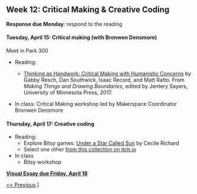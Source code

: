 ## Week 12: Critical Making & Creative Coding

**Response due Monday**: respond to the reading

#### Tuesday, April 15: Critical making (with Bronwen Densmore)

Meet in Park 300

- Reading:
	- [Thinking as Handwork: Critical Making with Humanistic Concerns](https://dhdebates.gc.cuny.edu/read/untitled-aa1769f2-6c55-485a-81af-ea82cce86966/section/4b5fd8b4-2a39-4d7a-a563-3e611da220f0#annotation-a5b02b3d-dcd3-4b9b-b307-0e78da5ec40c) by Gabby Resch, Dan Southwick, Isaac Record, and Matt Ratto. From *Making Things and Drawing Boundaries*, edited by Jentery Sayers, University of Minnesota Press, 2017.

- In class: Critical Making workshop led by Makerspace Coordinator Bronwen Densmore

#### Thursday, April 17: Creative coding

- Reading:
	- Explore Bitsy games: [Under a Star Called Sun](https://haraiva.itch.io/under-a-star-called-sun) by Cecile Richard
	- Select one other [from this collection on itch.io](https://itch.io/games/made-with-bitsy)
- In class
	- Bitsy workshop

**[Visual Essay due Friday, April 18](../assignments/visual-essay)**

[<< Previous](11) | <!-- [Next >> ](12) -->